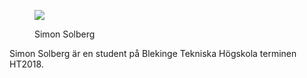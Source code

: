 <div class="author-byline">
  <figure class="figure-left"><img src="http://www.student.bth.se/~siso18/dbwebb-kurser/htmlphp/me/kmom06/me6/img/me-small.jpg"><figcaption>

  <p>Simon Solberg</p>

  </figcaption>
  </figure>

  <p>Simon Solberg är en student på Blekinge Tekniska Högskola terminen HT2018.</p>
</div>

